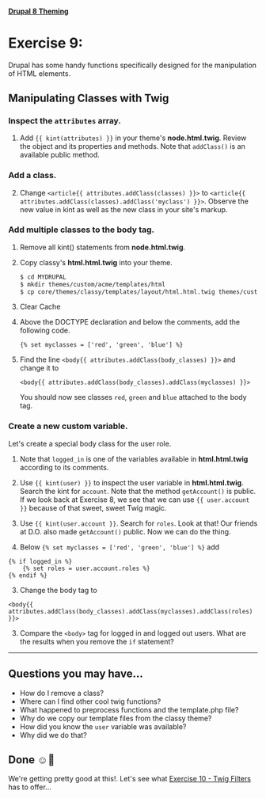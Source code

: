 #### [Drupal 8 Theming](README.md)

# Exercise 9:

Drupal has some handy functions specifically designed for the manipulation of HTML elements.


## Manipulating Classes with Twig

### Inspect the `attributes` array.
1. Add `{{ kint(attributes) }}` in your theme's **node.html.twig**. Review the object and its properties and methods. Note that `addClass()` is an available public method.

### Add a class.
2. Change `<article{{ attributes.addClass(classes) }}>` to
```<article{{ attributes.addClass(classes).addClass('myclass') }}>```. Observe the new value in kint as well as the new class in your site's markup.


### Add multiple classes to the body tag.
1. Remove all kint() statements from **node.html.twig**.

2. Copy classy's **html.html.twig** into your theme.

    ```bash
    $ cd MYDRUPAL
    $ mkdir themes/custom/acme/templates/html
    $ cp core/themes/classy/templates/layout/html.html.twig themes/custom/acme/templates/html/html.html.twig
    ```
3. Clear Cache

3. Above the DOCTYPE declaration and below the comments, add the following code.

    ```twig
    {% set myclasses = ['red', 'green', 'blue'] %}
    ```

5. Find the line `<body{{ attributes.addClass(body_classes) }}>` and change it to

    ```twig
    <body{{ attributes.addClass(body_classes).addClass(myclasses) }}>
    ```
   
    You should now see classes `red`, `green` and `blue` attached to the body tag.

### Create a new custom variable.
Let's create a special body class for the user role.

1. Note that `logged_in` is one of the variables available in **html.html.twig** according to its comments. 

2. Use `{{ kint(user) }}` to inspect the user variable in **html.html.twig**.  Search the kint for `account`. Note that the method `getAccount()` is public. If we look back at Exercise 8, we see that we can use `{{ user.account }}` because of that sweet, sweet Twig magic.

4. Use `{{ kint(user.account }}`. Search for `roles`. Look at that! Our friends at D.O. also made `getAccount()` public. Now we can do the thing. 

2. Below ```{% set myclasses = ['red', 'green', 'blue'] %}``` add 

```twig
{% if logged_in %} 
    {% set roles = user.account.roles %}
{% endif %}
```

3. Change the body tag to   

```twig
<body{{ attributes.addClass(body_classes).addClass(myclasses).addClass(roles) }}>
```

3. Compare the `<body>` tag for logged in and logged out users. What are the results when you remove the `if` statement?

-------------------


## Questions you may have...
+ How do I remove a class?
+ Where can I find other cool twig functions?
+ What happened to preprocess functions and the template.php file?
+ Why do we copy our template files from the classy theme?
+ How did you know the `user` variable was available?
+ Why did we do that?


## Done ☺
We're getting pretty good at this!. Let's see what [Exercise 10 - Twig Filters](exercise_10-twig-filters.md) has to offer...
